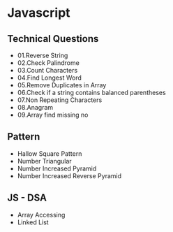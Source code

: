 <h1>Javascript</h1>

<h2>Technical Questions</h2>

<ul>
<li>01.Reverse String</li>
<li>02.Check Palindrome</li>
<li>03.Count Characters</li>
<li>04.Find Longest Word</li>
<li>05.Remove Duplicates in Array</li>
<li>06.Check if a string contains balanced parentheses</li>
<li>07.Non Repeating Characters</li>
<li>08.Anagram</li>
<li>09.Array find missing no</li>
</ul>

<h2>Pattern</h2>

<ul>
<li>Hallow Square Pattern</li>
<li>Number Triangular</li>
<li>Number Increased Pyramid</li>
<li>Number Increased Reverse Pyramid</li>
</ul>

<h2>JS - DSA</h2>
<ul>
<li>Array Accessing</li>
<li>Linked List</li>
</ul>
